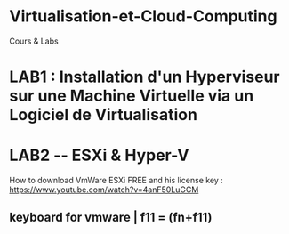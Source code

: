 # Virtualisation-et-Cloud-Computing
Cours &amp; Labs
# LAB1 : Installation d'un Hyperviseur sur une Machine Virtuelle via un Logiciel de Virtualisation

# LAB2 -- ESXi & Hyper-V
How to download VmWare ESXi FREE and his license key : https://www.youtube.com/watch?v=4anF50LuGCM </br>
## keyboard for vmware | f11 = (fn+f11)
